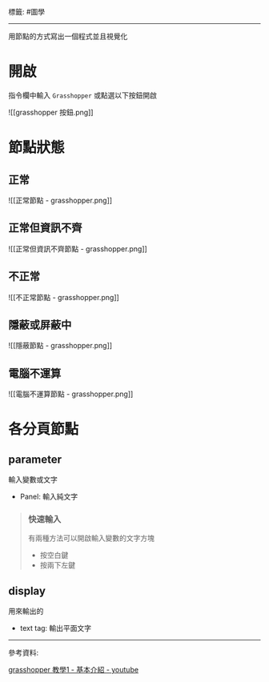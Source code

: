 標籤: #圖學 

---

用節點的方式寫出一個程式並且視覺化

# 開啟

指令欄中輸入 `Grasshopper` 或點選以下按鈕開啟

![[grasshopper 按鈕.png]]

# 節點狀態

## 正常

![[正常節點 - grasshopper.png]]

## 正常但資訊不齊

![[正常但資訊不齊節點 - grasshopper.png]]

## 不正常

![[不正常節點 - grasshopper.png]]

## 隱蔽或屏蔽中

![[隱蔽節點 - grasshopper.png]]

## 電腦不運算

![[電腦不運算節點 - grasshopper.png]]

# 各分頁節點

## parameter

輸入變數或文字

- Panel: 輸入純文字

> ### 快速輸入
> 有兩種方法可以開啟輸入變數的文字方塊
> 
> - 按空白鍵
> - 按兩下左鍵

## display

用來輸出的

- text tag: 輸出平面文字

---

參考資料:

[grasshopper 教學1 - 基本介紹 - youtube](https://youtu.be/6Skj2kn49J8)